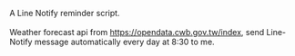 A Line Notify reminder script. 
<br/><br/>
Weather forecast api from https://opendata.cwb.gov.tw/index, send Line-Notify message automatically every day at 8:30 to me.
